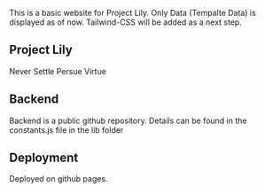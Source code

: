 This is a basic website for Project Lily. Only Data (Tempalte Data) is displayed as of now. Tailwind-CSS will be added as a next step.

## Project Lily

Never Settle Persue Virtue

## Backend

Backend is a public github repository. Details can be found in the constants.js file in the lib folder

## Deployment

Deployed on github pages.
